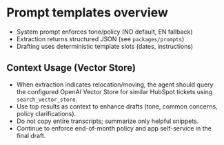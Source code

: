 # Prompt templates overview

- System prompt enforces tone/policy (NO default, EN fallback)
- Extraction returns structured JSON (see `packages/prompts`)
- Drafting uses deterministic template slots (dates, instructions)

## Context Usage (Vector Store)

- When extraction indicates relocation/moving, the agent should query the configured OpenAI Vector Store for similar HubSpot tickets using `search_vector_store`.
- Use top results as context to enhance drafts (tone, common concerns, policy clarifications).
- Do not copy entire transcripts; summarize only helpful snippets.
- Continue to enforce end-of-month policy and app self-service in the final draft.
